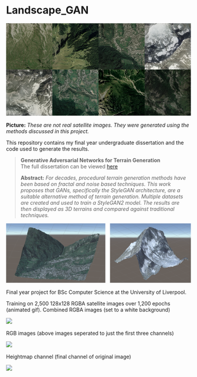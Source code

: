 # Landscape_GAN

![Generated sat images](./readmeImages/512generated.png)

**Picture:** *These are not real satellite images. They were generated using the methods discussed in this project.*

This repository contains my final year undergraduate dissertation and the code used to generate the results.

> **Generative Adversarial Networks for Terrain Generation**<br>
> The full dissertation can be viewed [here](https://drive.google.com/file/d/16sgsRHorQmk6zuQylsT1Qiitose17SVA/view?usp=sharing)
>
> **Abstract:** *For decades, procedural terrain generation methods have been based on fractal and noise based techniques. This work proposes that GANs, specifically the StyleGAN architecture, are a suitable alternative method of terrain generation. Multiple datasets are created and used to train a StyleGAN2 model. The results are then displayed as 3D terrains and compared against traditional techniques.*

![Generated unity models](./readmeImages/512Unity.png)

Final year project for BSc Computer Science at the University of Liverpool.

Training on 2,500 128x128 RGBA satellite images over 1,200 epochs (animated gif).
Combined RGBA images (set to a white background)

![](readmeImages/comboSmall.gif)

RGB images (above images seperated to just the first three channels)

![](readmeImages/imagesSmall.gif)

Heightmap channel (final channel of original image)

![](readmeImages/heightSmall.gif)
